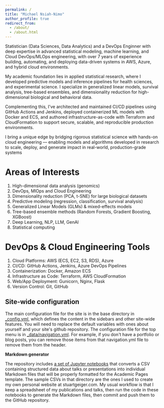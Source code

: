 ```yaml
---
permalink: /
title: "Michael Nsiah-Nimo"
author_profile: true
redirect_from: 
  - /about/
  - /about.html
---
```


Statistician (Data Sciences, Data Analytics) and a DevOps Enginner with deep expertise in advanced statistical modeling, machine learning, and Cloud DevOps/MLOps engineering, with over 7 years of experience building, automating, and deploying data-driven systems in AWS, Azure, and hybrid cloud environments.

My academic foundation lies in applied statistical research, where I developed predictive models and inference pipelines for health sciences, and experimental science. I specialize in generalized linear models, survival analysis, tree-based ensembles, and dimensionality reduction for high-dimensional biological and behavioral data.

Complementing this, I’ve architected and maintained CI/CD pipelines using GitHub Actions and Jenkins, deployed containerized ML models with Docker and ECS, and authored infrastructure-as-code with Terraform and CloudFormation to support secure, scalable, and reproducible production environments.

I bring a unique edge by bridging rigorous statistical science with hands-on cloud engineering — enabling models and algorithms developed in research to scale, deploy, and generate impact in real-world, production-grade systems

Areas of Interests
======
1. High-dimensional data analysis (genomics)
2. DevOps, MlOps and Cloud Engineering
3. Dimensionality reduction (PCA, t-SNE) for large biological datasets
4. Predictive modeling (regression, classification, survival analysis)
5. Generalized Linear Models (GLMs) & mixed-effects models
6. Tree-based ensemble methods (Random Forests, Gradient Boosting, XGBoost)
7. Deep Learning, NLP, LLM, GenAI
8. Statistical computing

DevOps & Cloud Engineering Tools
======
1. Cloud Platforms: AWS (ECS, EC2, S3, RDS), Azure
2. CI/CD: GitHub Actions, Jenkins, Azure DevOps Pipelines
3. Containerization: Docker, Amazon ECS
4. Infrastructure as Code: Terraform, AWS CloudFormation
5. Web/App Deployment: Gunicorn, Nginx, Flask
6. Version Control: Git, GitHub

Site-wide configuration
------
The main configuration file for the site is in the base directory in [_config.yml](https://github.com/academicpages/academicpages.github.io/blob/master/_config.yml), which defines the content in the sidebars and other site-wide features. You will need to replace the default variables with ones about yourself and your site's github repository. The configuration file for the top menu is in [_data/navigation.yml](https://github.com/academicpages/academicpages.github.io/blob/master/_data/navigation.yml). For example, if you don't have a portfolio or blog posts, you can remove those items from that navigation.yml file to remove them from the header. 


**Markdown generator**

The repository includes [a set of Jupyter notebooks](https://github.com/academicpages/academicpages.github.io/tree/master/markdown_generator
) that converts a CSV containing structured data about talks or presentations into individual Markdown files that will be properly formatted for the Academic Pages template. The sample CSVs in that directory are the ones I used to create my own personal website at stuartgeiger.com. My usual workflow is that I keep a spreadsheet of my publications and talks, then run the code in these notebooks to generate the Markdown files, then commit and push them to the GitHub repository.

